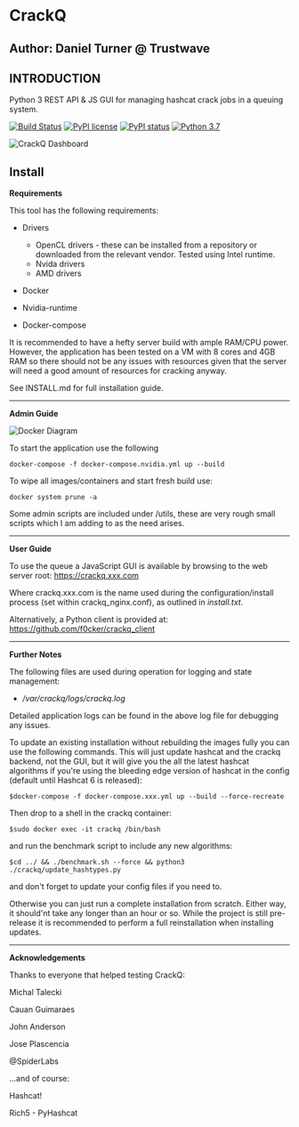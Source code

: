 CrackQ
============

Author: Daniel Turner @ Trustwave
------------

**INTRODUCTION**
---------------

Python 3 REST API & JS GUI for managing hashcat crack jobs in a queuing system.

[![Build Status](https://gitlab.com/f0cker/crackq/badges/master/pipeline.svg)](https://gitlab.com/f0cker/crackq/badges/master/pipeline.svg)
[![PyPI license](https://img.shields.io/pypi/l/ansicolortags.svg)](https://pypi.python.org/pypi/ansicolortags/)
[![PyPI status](https://img.shields.io/pypi/status/ansicolortags.svg)](https://pypi.python.org/pypi/ansicolortags/)
[![Python 3.7](https://img.shields.io/badge/python-3.4+-blue.svg)](https://www.python.org/downloads/release/python-370/)





![CrackQ Dashboard](docs/crackq_dash.jpg)

**Install**
----------------

**Requirements**

This tool has the following requirements:

* Drivers
	* OpenCL drivers - these can be installed from a repository or downloaded from the relevant vendor. Tested using Intel runtime.
	* Nvida drivers
	* AMD drivers

* Docker

* Nvidia-runtime

* Docker-compose

It is recommended to have a hefty server build with ample RAM/CPU power. However, the application has been tested on a VM with 8 cores and 4GB RAM so there should not be any issues with resources given that the server will need a good amount of resources for cracking anyway.

See INSTALL.md for full installation guide.

---------
**Admin Guide**

![Docker Diagram](docs/docker_diagram.jpg)

To start the application use the following

```docker-compose -f docker-compose.nvidia.yml up --build```

To wipe all images/containers and start fresh build use:

```docker system prune -a```

Some admin scripts are included under /utils, these are very rough small scripts which I am adding to as the need arises.

---------
**User Guide**

To use the queue a JavaScript GUI is available by browsing to the web server root: https://crackq.xxx.com

Where crackq.xxx.com is the name used during the configuration/install process (set within crackq_nginx.conf), as outlined in *install.txt*.

Alternatively, a Python client is provided at: https://github.com/f0cker/crackq_client 

-----
**Further Notes**

The following files are used during operation for logging and state management:

* */var/crackq/logs/crackq.log*

Detailed application logs can be found in the above log file for debugging any issues.

To update an existing installation without rebuilding the images fully you can use the following commands. This will just update hashcat and the crackq backend, not the GUI, but it will give you the all the latest hashcat algorithms if you're using the bleeding edge version of hashcat in the config (default until Hashcat 6 is released):

```$docker-compose -f docker-compose.xxx.yml up --build --force-recreate```

Then drop to a shell in the crackq container:

```$sudo docker exec -it crackq /bin/bash```

and run the benchmark script to include any new algorithms:

```$cd ../ && ./benchmark.sh --force && python3 ./crackq/update_hashtypes.py```

and don't forget to update your config files if you need to.

Otherwise you can just run a complete installation from scratch. Either way, it
should'nt take any longer than an hour or so. While the project is still pre-release it is recommended to perform a full reinstallation when installing updates.

-----
**Acknowledgements**

Thanks to everyone that helped testing CrackQ:

Michal Talecki

Cauan Guimaraes

John Anderson

Jose Plascencia

@SpiderLabs

...and of course:

Hashcat!

Rich5 - PyHashcat

